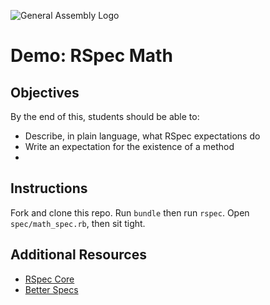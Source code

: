 ![General Assembly Logo](http://i.imgur.com/ke8USTq.png)

# Demo: RSpec Math

## Objectives

By the end of this, students should be able to:

- Describe, in plain language, what RSpec expectations do
- Write an expectation for the existence of a method
- 

## Instructions

Fork and clone this repo. Run `bundle` then run `rspec`. Open `spec/math_spec.rb`, then sit tight.

## Additional Resources

- [RSpec Core](https://relishapp.com/rspec/rspec-core/v/3-1/docs)
- [Better Specs](http://betterspecs.org/)